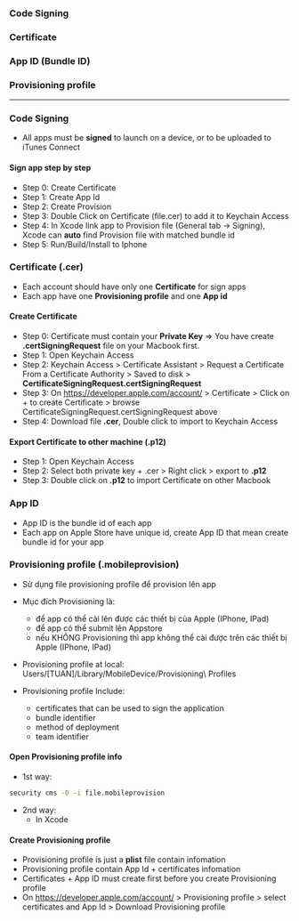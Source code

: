 ### Code Signing
### Certificate
### App ID (Bundle ID)
### Provisioning profile

-------------------------------------------

### Code Signing
* All apps must be **signed** to launch on a device, or to be uploaded to iTunes Connect
  
#### Sign app step by step

* Step 0: Create Certificate
* Step 1: Create App Id
* Step 2: Create Provision
* Step 3: Double Click on Certificate (file.cer) to add it to Keychain Access
* Step 4: In Xcode link app to Provision file (General tab -> Signing), Xcode can **auto** find Provision file with matched bundle id
* Step 5: Run/Build/Install to Iphone
 
### Certificate (.cer)
* Each account should have only one **Certificate** for sign apps
* Each app have one **Provisioning profile** and one **App id** 

#### Create Certificate
* Step 0: Certificate must contain your **Private Key** => You have create **.certSigningRequest** file on your Macbook first.
* Step 1: Open Keychain Access
* Step 2: Keychain Access > Certificate Assistant > Request a Certificate From a Certificate Authority > Saved to disk > **CertificateSigningRequest.certSigningRequest**
* Step 3: On https://developer.apple.com/account/ > Certificate > Click on + to create Certificate > browse CertificateSigningRequest.certSigningRequest above
* Step 4: Download file **.cer**, Double click to import to Keychain Access

#### Export Certificate to other machine (.p12)

* Step 1: Open Keychain Access
* Step 2: Select both private key + .cer > Right click > export to **.p12**
* Step 3: Double click on **.p12** to import Certificate on other Macbook


### App ID
* App ID is the bundle id of each app
* Each app on Apple Store have unique id, create App ID that mean create bundle id for your app
  
### Provisioning profile (.mobileprovision)
* Sử dụng file provisioning profile để provision lên app

* Mục đích Provisioning là:
  * để app có thể cài lên được các thiết bị của Apple (IPhone, IPad)
  * để app có thể submit lên Appstore
  * nếu KHÔNG Provisioning thì app không thể cài được trên các thiết bị Apple (IPhone, IPad)
  
* Provisioning profile at local: Users/[TUAN]/Library/MobileDevice/Provisioning\ Profiles
* Provisioning profile Include: 
  * certificates that can be used to sign the application
  * bundle identifier
  * method of deployment
  * team identifier
  
#### Open Provisioning profile info
* 1st way:

```sh
security cms -D -i file.mobileprovision
```

* 2nd way:
  * In Xcode

#### Create Provisioning profile
* Provisioning profile is just a **plist** file contain infomation
* Provisioning profile contain App Id + certificates infomation
* Certificates + App ID must create first before you create Provisioning profile
* On https://developer.apple.com/account/ > Provisioning profile > select certificates and App Id > Download Provisioning profile
 

  
  
